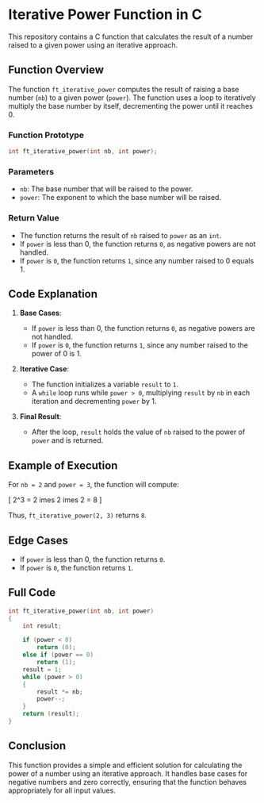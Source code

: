 
# Iterative Power Function in C

This repository contains a C function that calculates the result of a number raised to a given power using an iterative approach.

## Function Overview

The function `ft_iterative_power` computes the result of raising a base number (`nb`) to a given power (`power`). The function uses a loop to iteratively multiply the base number by itself, decrementing the power until it reaches 0.

### Function Prototype

```c
int ft_iterative_power(int nb, int power);
```

### Parameters

- `nb`: The base number that will be raised to the power.
- `power`: The exponent to which the base number will be raised. 

### Return Value

- The function returns the result of `nb` raised to `power` as an `int`.
- If `power` is less than 0, the function returns `0`, as negative powers are not handled.
- If `power` is `0`, the function returns `1`, since any number raised to 0 equals 1.

## Code Explanation

1. **Base Cases**:
   - If `power` is less than 0, the function returns `0`, as negative powers are not handled.
   - If `power` is `0`, the function returns `1`, since any number raised to the power of 0 is 1.

2. **Iterative Case**:
   - The function initializes a variable `result` to `1`.
   - A `while` loop runs while `power > 0`, multiplying `result` by `nb` in each iteration and decrementing `power` by 1.

3. **Final Result**:
   - After the loop, `result` holds the value of `nb` raised to the power of `power` and is returned.

## Example of Execution

For `nb = 2` and `power = 3`, the function will compute:

\[
2^3 = 2 	imes 2 	imes 2 = 8
\]

Thus, `ft_iterative_power(2, 3)` returns `8`.

## Edge Cases

- If `power` is less than 0, the function returns `0`.
- If `power` is `0`, the function returns `1`.

## Full Code

```c
int ft_iterative_power(int nb, int power)
{
	int	result;

	if (power < 0)
		return (0);
	else if (power == 0)
		return (1);
	result = 1;
	while (power > 0)
	{
		result *= nb;
		power--;
	}
	return (result);
}
```

## Conclusion

This function provides a simple and efficient solution for calculating the power of a number using an iterative approach. It handles base cases for negative numbers and zero correctly, ensuring that the function behaves appropriately for all input values.
